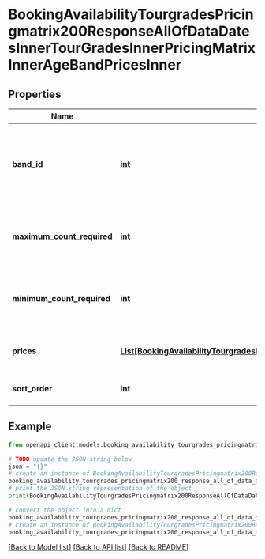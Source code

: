 # BookingAvailabilityTourgradesPricingmatrix200ResponseAllOfDataDatesInnerTourGradesInnerPricingMatrixInnerAgeBandPricesInner


## Properties

Name | Type | Description | Notes
------------ | ------------- | ------------- | -------------
**band_id** | **int** | **unique numeric identifier** for the age band - See: [Working with age bands](#section/Appendices/Working-with-age-bands)  | [optional] 
**maximum_count_required** | **int** | **maximum number** of participants allowed for *this* tour grade | [optional] 
**minimum_count_required** | **int** | **minimum number** of participants required for *this* tour grade | [optional] 
**prices** | [**List[BookingAvailabilityTourgradesPricingmatrix200ResponseAllOfDataDatesInnerTourGradesInnerPricingMatrixInnerAgeBandPricesInnerPricesInner]**](BookingAvailabilityTourgradesPricingmatrix200ResponseAllOfDataDatesInnerTourGradesInnerPricingMatrixInnerAgeBandPricesInnerPricesInner.md) | **array** of pricing detail objects | [optional] 
**sort_order** | **int** | **sort order** for *this* tour grade | [optional] 

## Example

```python
from openapi_client.models.booking_availability_tourgrades_pricingmatrix200_response_all_of_data_dates_inner_tour_grades_inner_pricing_matrix_inner_age_band_prices_inner import BookingAvailabilityTourgradesPricingmatrix200ResponseAllOfDataDatesInnerTourGradesInnerPricingMatrixInnerAgeBandPricesInner

# TODO update the JSON string below
json = "{}"
# create an instance of BookingAvailabilityTourgradesPricingmatrix200ResponseAllOfDataDatesInnerTourGradesInnerPricingMatrixInnerAgeBandPricesInner from a JSON string
booking_availability_tourgrades_pricingmatrix200_response_all_of_data_dates_inner_tour_grades_inner_pricing_matrix_inner_age_band_prices_inner_instance = BookingAvailabilityTourgradesPricingmatrix200ResponseAllOfDataDatesInnerTourGradesInnerPricingMatrixInnerAgeBandPricesInner.from_json(json)
# print the JSON string representation of the object
print(BookingAvailabilityTourgradesPricingmatrix200ResponseAllOfDataDatesInnerTourGradesInnerPricingMatrixInnerAgeBandPricesInner.to_json())

# convert the object into a dict
booking_availability_tourgrades_pricingmatrix200_response_all_of_data_dates_inner_tour_grades_inner_pricing_matrix_inner_age_band_prices_inner_dict = booking_availability_tourgrades_pricingmatrix200_response_all_of_data_dates_inner_tour_grades_inner_pricing_matrix_inner_age_band_prices_inner_instance.to_dict()
# create an instance of BookingAvailabilityTourgradesPricingmatrix200ResponseAllOfDataDatesInnerTourGradesInnerPricingMatrixInnerAgeBandPricesInner from a dict
booking_availability_tourgrades_pricingmatrix200_response_all_of_data_dates_inner_tour_grades_inner_pricing_matrix_inner_age_band_prices_inner_from_dict = BookingAvailabilityTourgradesPricingmatrix200ResponseAllOfDataDatesInnerTourGradesInnerPricingMatrixInnerAgeBandPricesInner.from_dict(booking_availability_tourgrades_pricingmatrix200_response_all_of_data_dates_inner_tour_grades_inner_pricing_matrix_inner_age_band_prices_inner_dict)
```
[[Back to Model list]](../README.md#documentation-for-models) [[Back to API list]](../README.md#documentation-for-api-endpoints) [[Back to README]](../README.md)


